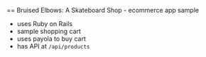 == Bruised Elbows: A Skateboard Shop - ecommerce app sample

* uses Ruby on Rails
* sample shopping cart
* uses payola to buy cart
* has API at `/api/products`
